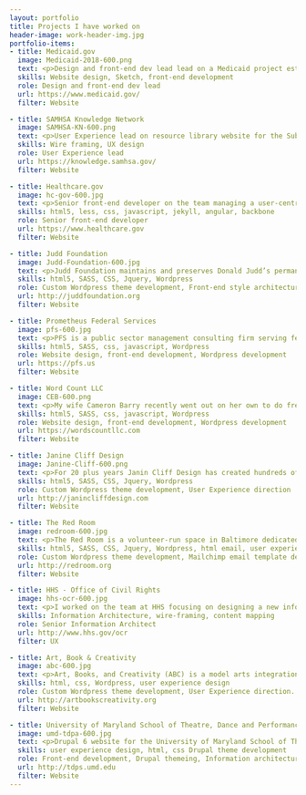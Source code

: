 ```yaml
---
layout: portfolio
title: Projects I have worked on
header-image: work-header-img.jpg
portfolio-items:
- title: Medicaid.gov
  image: Medicaid-2018-600.png
  text: <p>Design and front-end dev lead lead on a Medicaid project establishing a design system for their 2 primary websites that will be based on the US Web Design Standards.</p>
  skills: Website design, Sketch, front-end development
  role: Design and front-end dev lead
  url: https://www.medicaid.gov/
  filter: Website

- title: SAMHSA Knowledge Network
  image: SAMHSA-KN-600.png
  text: <p>User Experience lead on resource library website for the Substance Abuse and Mental Health Adminstration.</p>
  skills: Wire framing, UX design
  role: User Experience lead
  url: https://knowledge.samhsa.gov/
  filter: Website

- title: Healthcare.gov
  image: hc-gov-600.jpg
  text: <p>Senior front-end developer on the team managing a user-centric, massively scalable website to enable millions of Americans to obtain health insurance with ease.</p>
  skills: html5, less, css, javascript, jekyll, angular, backbone
  role: Senior front-end developer
  url: https://www.healthcare.gov
  filter: Website

- title: Judd Foundation
  image: Judd-Foundation-600.jpg
  text: <p>Judd Foundation maintains and preserves Donald Judd’s permanently installed living and working spaces, libraries, and archives in New York and Marfa, Texas. The Foundation promotes a wider understanding of Judd’s artistic legacy by providing access to these spaces and resources and by developing scholarly and educational programs.</p> <p>I colaborated with <a href="http://teamsubjectmatter.com/">Subject Matter</a> to develop the front-end style architecture and a custom Wordpress theme based on thier website design for the Judd Foundation.</p>
  skills: html5, SASS, CSS, Jquery, Wordpress
  role: Custom Wordpress theme development, Front-end style architecture
  url: http://juddfoundation.org
  filter: Website

- title: Prometheus Federal Services
  image: pfs-600.jpg
  text: <p>PFS is a public sector management consulting firm serving federal health and social services agency clients.</p> <p>I designed, developed and implemented a custom Wordpress theme for their new website.</p>
  skills: html5, SASS, css, javascript, Wordpress
  role: Website design, front-end development, Wordpress development
  url: https://pfs.us
  filter: Website

- title: Word Count LLC
  image: CEB-600.png
  text: <p>My wife Cameron Barry recently went out on her own to do freelance writing and editing. This website is the product of our collaboration on a custom Wordpresss powered site.</p>
  skills: html5, SASS, css, javascript, Wordpress
  role: Website design, front-end development, Wordpress development
  url: https://wordscountllc.com
  filter: Website

- title: Janine Cliff Design
  image: Janine-Cliff-600.png
  text: <p>For 20 plus years Janin Cliff Design has created hundreds of reports and brochures and logos for a wide variety of organizations, government agencies, non-profits and corporations. They are a certified, woman-owned and operated, small business.</p> <p>I developed a custom Wordpress theme based on thier website design.</p>
  skills: html5, SASS, CSS, Jquery, Wordpress
  role: Custom Wordpress theme development, User Experience direction
  url: http://janincliffdesign.com
  filter: Website

- title: The Red Room
  image: redroom-600.jpg
  text: <p>The Red Room is a volunteer-run space in Baltimore dedicated to mind-expanding experimental culture, headquartered at Normals Books and Records. For thier new website I developed a custom Wordpress implimentation that makes use of custom fields for ease of updating and publishing new events as well as a custom jquery background color shift.</p>
  skills: html5, SASS, CSS, Jquery, Wordpress, html email, user experience design.
  role: Custom Wordpress theme development, Mailchimp email template development.
  url: http://redroom.org
  filter: Website

- title: HHS - Office of Civil Rights
  image: hhs-ocr-600.jpg
  text: <p>I worked on the team at HHS focusing on designing a new information architecture for the Office for Civil Rights a Health & Human Services.</p>
  skills: Information Architecture, wire-framing, content mapping
  role: Senior Information Architect
  url: http://www.hhs.gov/ocr
  filter: UX

- title: Art, Book & Creativity
  image: abc-600.jpg
  text: <p>Art, Books, and Creativity (ABC) is a model arts integration curriculum developed by the National Museum of Women in the Arts.</p> <p>I developed a custom Wordpress theme based on thier website design.</p>
  skills: html, css, Wordpress, user experience design
  role: Custom Wordpress theme development, User Experience direction.
  url: http://artbookscreativity.org
  filter: Website

- title: University of Maryland School of Theatre, Dance and Performance Studies
  image: umd-tdpa-600.jpg
  text: <p>Drupal 6 website for the University of Maryland School of Theatre, Dance and Performance Arts.</p>
  skills: user experience design, html, css Drupal theme development
  role: Front-end development, Drupal themeing, Information architecture
  url: http://tdps.umd.edu
  filter: Website
---
```


